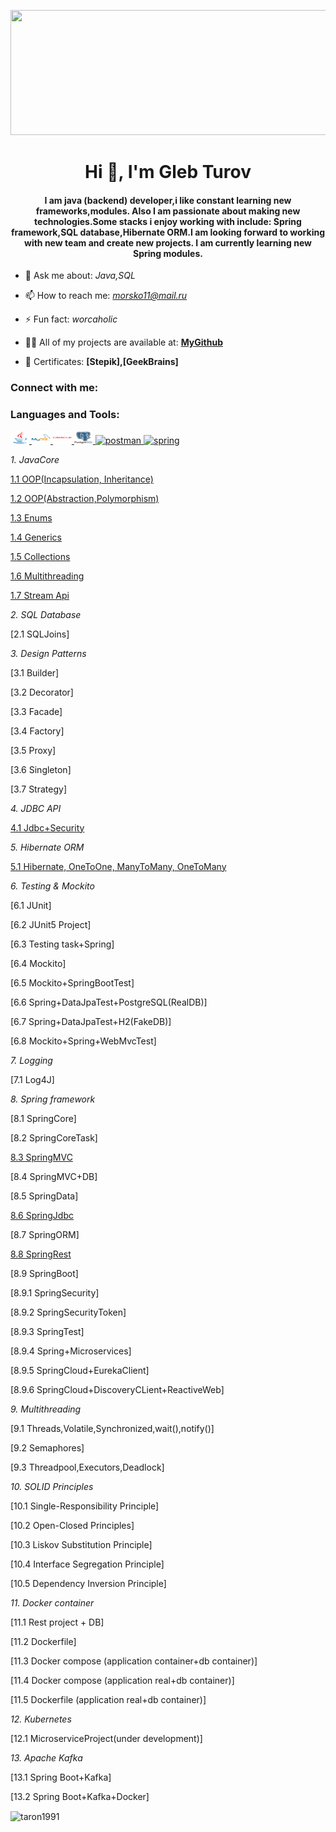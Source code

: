 <p align="center"> <img height="200" width="750" src="https://www.windowschimp.com/wp-content/uploads/2019/07/dynamic-desktop-wallpapers-windows-10.jpg" /> </p>

<h1 align="center">Hi 👋, I'm Gleb Turov </h1>
<h4 align="center">I am java (backend) developer,i like constant learning new frameworks,modules.
Also I am passionate about making new technologies.Some stacks i enjoy working with include: 
Spring framework,SQL database,Hibernate ORM.I am looking forward to working with new team and create new projects. 
I am currently learning new Spring modules.</h4>



- 💬 Ask me about: *Java,SQL*

- 📫 How to reach me: *morsko11@mail.ru*

- ⚡ Fun fact: *worcaholic*

- 👨‍💻 All of my projects are available at: **[MyGithub](https://github.com/Morsko11)**

- 📜 Certificates: **[Stepik],[GeekBrains]**

<h3 align="left">Connect with me:</h3>


<h3 align="left">Languages and Tools:</h3>
<p align="left">  </a> <a href="https://www.java.com" target="_blank" rel="noreferrer"> <img src="https://raw.githubusercontent.com/devicons/devicon/master/icons/java/java-original.svg" alt="java" width="30" height="20"/> </a> <a href="https://www.mysql.com/" target="_blank" rel="noreferrer"> <img src="https://raw.githubusercontent.com/devicons/devicon/master/icons/mysql/mysql-original-wordmark.svg" alt="mysql" width="30" height="20"/> </a> <a href="https://www.oracle.com/" target="_blank" rel="noreferrer"> <img src="https://raw.githubusercontent.com/devicons/devicon/master/icons/oracle/oracle-original.svg" alt="oracle" width="30" height="20"/> </a> <a href="https://www.postgresql.org" target="_blank" rel="noreferrer"> <img src="https://raw.githubusercontent.com/devicons/devicon/master/icons/postgresql/postgresql-original-wordmark.svg" alt="postgresql" width="30" height="20"/> </a> <a href="https://postman.com" target="_blank" rel="noreferrer"> <img src="https://www.vectorlogo.zone/logos/getpostman/getpostman-icon.svg" alt="postman" width="30" height="20"/> </a> <a href="https://spring.io/" target="_blank" rel="noreferrer"> <img src="https://www.vectorlogo.zone/logos/springio/springio-icon.svg" alt="spring" width="30" height="20"/> </a> </p>

  *1. JavaCore*


  [1.1 OOP(Incapsulation, Inheritance)](https://github.com/Morsko11/Oop-Incapsulation-/tree/master/src/main/java)
  
  [1.2 OOP(Abstraction,Polymorphism)](https://github.com/Morsko11/OOP-Polymorpfism-/tree/master/src/main/java)
  
  [1.3 Enums](https://github.com/Morsko11/Enum/blob/master/src/main/java/org/example/EnumOd.java)
  
  [1.4 Generics](https://github.com/Morsko11/Generics/tree/master/src/main/java/org/example)
  
  [1.5 Collections](https://github.com/Morsko11/Collections/blob/master/src/main/java/org/example/Kartgame.java)
  
  [1.6 Multithreading](https://github.com/Morsko11/MultiThreading/blob/master/src/main/java/org/example/Main.java)

  [1.7 Stream Api](https://github.com/Morsko11/Stream_Api/blob/master/src/main/java/org/example/Main.java)
  
  
  *2. SQL Database*
  
  [2.1 SQLJoins]
  
  
  *3. Design Patterns*
  
  [3.1 Builder]
  
  [3.2 Decorator]
  
  [3.3 Facade]
  
  [3.4 Factory]
  
  [3.5 Proxy]
  
  [3.6 Singleton]
  
  [3.7 Strategy]
  
  
  *4. JDBC API*
  
  [4.1 Jdbc+Security](https://github.com/Morsko11/JDBC_Security/tree/master/src/main/java/com/example/jdbc_security_project)
  
  
  *5. Hibernate ORM*
  
  [5.1 Hibernate, OneToOne, ManyToMany, OneToMany](https://github.com/Morsko11/Hibernate_ORM/tree/master/src/main/java)
  
   
  *6. Testing & Mockito* 
  
  [6.1 JUnit]

  [6.2 JUnit5 Project]
  
  [6.3 Testing task+Spring]
  
  [6.4 Mockito]
  
  [6.5 Mockito+SpringBootTest]
  
  [6.6 Spring+DataJpaTest+PostgreSQL(RealDB)]

  [6.7 Spring+DataJpaTest+H2(FakeDB)]
  
  [6.8 Mockito+Spring+WebMvcTest]
  
  
  *7. Logging*
  
  [7.1 Log4J]
  
  
  *8. Spring framework*
  
  [8.1 SpringCore]
  
  [8.2 SpringCoreTask]
  
  [8.3 SpringMVC](https://github.com/Morsko11/Spring_MVC/tree/master/src/main/java/com/example/sprinwebmvctest)
  
  [8.4 SpringMVC+DB]
  
  [8.5 SpringData]
  
  [8.6 SpringJdbc](https://github.com/Morsko11/Spring_JDBC/tree/master/src/main/java/com/example/springjdbc)
  
  [8.7 SpringORM]
  
  [8.8 SpringRest](https://github.com/Morsko11/SpringREST/tree/master/src/main/java/com/restful/restproject)
  
  [8.9 SpringBoot]
  
  [8.9.1 SpringSecurity]
  
  [8.9.2 SpringSecurityToken]
  
  [8.9.3 SpringTest]
  
  [8.9.4 Spring+Microservices]
  
  [8.9.5 SpringCloud+EurekaClient]
  
  [8.9.6 SpringCloud+DiscoveryCLient+ReactiveWeb]
  
  
  *9. Multithreading*
  
  [9.1 Threads,Volatile,Synchronized,wait(),notify()]
  
  [9.2 Semaphores]
  
  [9.3 Threadpool,Executors,Deadlock]
  
  
  *10. SOLID Principles*
  
 [10.1 Single-Responsibility Principle]
 
 [10.2 Open-Closed Principles]
 
 [10.3 Liskov Substitution Principle]
 
 [10.4 Interface Segregation Principle]
 
 [10.5 Dependency Inversion Principle]
  
  
  *11. Docker container*
  
  [11.1 Rest project + DB]
  
  [11.2 Dockerfile]
 
  [11.3 Docker compose (application container+db container)]

  [11.4 Docker compose (application real+db container)]
  
  [11.5 Dockerfile (application real+db container)]


  *12. Kubernetes*
  
  [12.1 MicroserviceProject(under development)]
  
  
  *13. Apache Kafka*
  
  [13.1 Spring Boot+Kafka]
  
  [13.2 Spring Boot+Kafka+Docker]




<p><img align="center" src="https://github-readme-streak-stats.herokuapp.com/?user=taron1991&" alt="taron1991" /></p>
